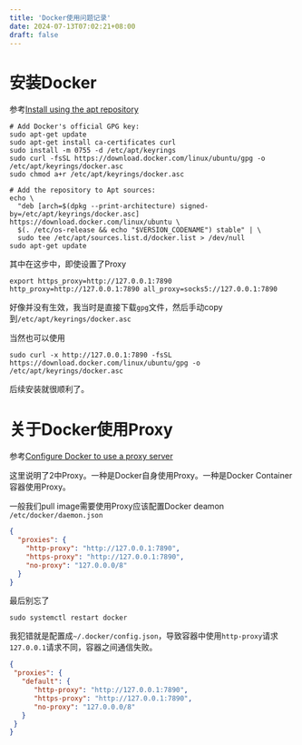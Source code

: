 ```yaml
---
title: 'Docker使用问题记录'
date: 2024-07-13T07:02:21+08:00
draft: false
---
```


# 安装Docker

参考[Install using the apt repository](https://docs.docker.com/engine/install/ubuntu/#install-using-the-repository)

```shell
# Add Docker's official GPG key:
sudo apt-get update
sudo apt-get install ca-certificates curl
sudo install -m 0755 -d /etc/apt/keyrings
sudo curl -fsSL https://download.docker.com/linux/ubuntu/gpg -o /etc/apt/keyrings/docker.asc
sudo chmod a+r /etc/apt/keyrings/docker.asc

# Add the repository to Apt sources:
echo \
  "deb [arch=$(dpkg --print-architecture) signed-by=/etc/apt/keyrings/docker.asc] https://download.docker.com/linux/ubuntu \
  $(. /etc/os-release && echo "$VERSION_CODENAME") stable" | \
  sudo tee /etc/apt/sources.list.d/docker.list > /dev/null
sudo apt-get update
```


其中在这步中，即使设置了Proxy

```shell
export https_proxy=http://127.0.0.1:7890 http_proxy=http://127.0.0.1:7890 all_proxy=socks5://127.0.0.1:7890
```

好像并没有生效，我当时是直接下载`gpg`文件，然后手动copy到`/etc/apt/keyrings/docker.asc`

当然也可以使用

```shell
sudo curl -x http://127.0.0.1:7890 -fsSL https://download.docker.com/linux/ubuntu/gpg -o /etc/apt/keyrings/docker.asc
```

后续安装就很顺利了。

# 关于Docker使用Proxy

参考[Configure Docker to use a proxy server](https://docs.docker.com/network/proxy/)


这里说明了2中Proxy。一种是Docker自身使用Proxy。一种是Docker Container容器使用Proxy。

一般我们pull image需要使用Proxy应该配置Docker deamon `/etc/docker/daemon.json`


```json
{
  "proxies": {
    "http-proxy": "http://127.0.0.1:7890",
    "https-proxy": "http://127.0.0.1:7890",
    "no-proxy": "127.0.0.0/8"
  }
}
```

最后别忘了

```
sudo systemctl restart docker
```

我犯错就是配置成`~/.docker/config.json`，导致容器中使用`http-proxy`请求`127.0.0.1`请求不同，容器之间通信失败。

```json
{
 "proxies": {
   "default": {
      "http-proxy": "http://127.0.0.1:7890",
      "https-proxy": "http://127.0.0.1:7890",
      "no-proxy": "127.0.0.0/8"
   }
 }
}
```

